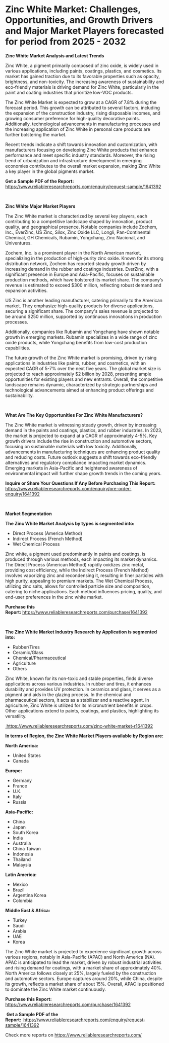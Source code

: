 <p><h1>Zinc White Market: Challenges, Opportunities, and Growth Drivers and Major Market Players forecasted for period from 2025 - 2032</h1></p><p><strong>Zinc White Market Analysis and Latest Trends</strong></p>
<p><p>Zinc White, a pigment primarily composed of zinc oxide, is widely used in various applications, including paints, coatings, plastics, and cosmetics. Its market has gained traction due to its favorable properties such as opacity, brightness, and non-toxicity. The increasing awareness of sustainability and eco-friendly materials is driving demand for Zinc White, particularly in the paint and coating industries that prioritize low-VOC products.</p><p>The Zinc White Market is expected to grow at a CAGR of 7.8% during the forecast period. This growth can be attributed to several factors, including the expansion of the construction industry, rising disposable incomes, and growing consumer preference for high-quality decorative paints. Additionally, technological advancements in manufacturing processes and the increasing application of Zinc White in personal care products are further bolstering the market.</p><p>Recent trends indicate a shift towards innovation and customization, with manufacturers focusing on developing Zinc White products that enhance performance and meet specific industry standards. Moreover, the rising trend of urbanization and infrastructure development in emerging economies contributes to the overall market expansion, making Zinc White a key player in the global pigments market.</p></p>
<p><strong>Get a Sample PDF of the Report:&nbsp;</strong> <a href="https://www.reliableresearchreports.com/enquiry/request-sample/1641392?utm_campaign=2283&utm_medium=2&utm_source=Github&utm_content=ia&utm_term=02042025&utm_id=zinc-white">https://www.reliableresearchreports.com/enquiry/request-sample/1641392</a></p>
<p>&nbsp;</p>
<p><strong>Zinc White Major Market Players</strong></p>
<p><p>The Zinc White market is characterized by several key players, each contributing to a competitive landscape shaped by innovation, product quality, and geographical presence. Notable companies include Zochem, Inc., EverZinc, US Zinc, Silox, Zinc Oxide LLC, Longli, Pan-Continental Chemical, GH Chemicals, Rubamin, Yongchang, Zinc Nacional, and Univentures.</p><p>Zochem, Inc. is a prominent player in the North American market, specializing in the production of high-purity zinc oxide. Known for its strong distribution network, Zochem has reported steady growth driven by increasing demand in the rubber and coatings industries. EverZinc, with a significant presence in Europe and Asia-Pacific, focuses on sustainable production methods, which have bolstered its market share. The company’s revenue is estimated to exceed $300 million, reflecting robust demand and expansion activities.</p><p>US Zinc is another leading manufacturer, catering primarily to the American market. They emphasize high-quality products for diverse applications, securing a significant share. The company's sales revenue is projected to be around $250 million, supported by continuous innovations in production processes.</p><p>Additionally, companies like Rubamin and Yongchang have shown notable growth in emerging markets. Rubamin specializes in a wide range of zinc oxide products, while Yongchang benefits from low-cost production capabilities.</p><p>The future growth of the Zinc White market is promising, driven by rising applications in industries like paints, rubber, and cosmetics, with an expected CAGR of 5-7% over the next five years. The global market size is projected to reach approximately $2 billion by 2028, presenting ample opportunities for existing players and new entrants. Overall, the competitive landscape remains dynamic, characterized by strategic partnerships and technological advancements aimed at enhancing product offerings and sustainability.</p></p>
<p>&nbsp;</p>
<p><strong>What Are The Key Opportunities For Zinc White Manufacturers?</strong></p>
<p><p>The Zinc White market is witnessing steady growth, driven by increasing demand in the paints and coatings, plastics, and rubber industries. In 2023, the market is projected to expand at a CAGR of approximately 4-5%. Key growth drivers include the rise in construction and automotive sectors, focusing on sustainable materials with low toxicity. Additionally, advancements in manufacturing techniques are enhancing product quality and reducing costs. Future outlook suggests a shift towards eco-friendly alternatives and regulatory compliance impacting market dynamics. Emerging markets in Asia-Pacific and heightened awareness of environmental impact will further shape growth trends in the coming years.</p></p>
<p><strong>Inquire or Share Your Questions If Any Before Purchasing This Report:</strong> <a href="https://www.reliableresearchreports.com/enquiry/pre-order-enquiry/1641392?utm_campaign=2283&utm_medium=2&utm_source=Github&utm_content=ia&utm_term=02042025&utm_id=zinc-white">https://www.reliableresearchreports.com/enquiry/pre-order-enquiry/1641392</a></p>
<p>&nbsp;</p>
<p><strong>Market Segmentation</strong></p>
<p><strong>The Zinc White Market Analysis by types is segmented into:</strong></p>
<p><ul><li>Direct Process (America Method)</li><li>Indirect Process (French Method)</li><li>Wet Chemical Process</li></ul></p>
<p><p>Zinc white, a pigment used predominantly in paints and coatings, is produced through various methods, each impacting its market dynamics. The Direct Process (American Method) rapidly oxidizes zinc metal, providing cost efficiency, while the Indirect Process (French Method) involves vaporizing zinc and recondensing it, resulting in finer particles with high purity, appealing to premium markets. The Wet Chemical Process, utilizing zinc salts, allows for controlled particle size and composition, catering to niche applications. Each method influences pricing, quality, and end-user preferences in the zinc white market.</p></p>
<p><strong>Purchase this Report:&nbsp;</strong><a href="https://www.reliableresearchreports.com/purchase/1641392?utm_campaign=2283&utm_medium=2&utm_source=Github&utm_content=ia&utm_term=02042025&utm_id=zinc-white">https://www.reliableresearchreports.com/purchase/1641392</a></p>
<p>&nbsp;</p>
<p><strong>The Zinc White Market Industry Research by Application is segmented into:</strong></p>
<p><ul><li>Rubber/Tires</li><li>Ceramic/Glass</li><li>Chemical/Pharmaceutical</li><li>Agriculture</li><li>Others</li></ul></p>
<p><p>Zinc White, known for its non-toxic and stable properties, finds diverse applications across various industries. In rubber and tires, it enhances durability and provides UV protection. In ceramics and glass, it serves as a pigment and aids in the glazing process. In the chemical and pharmaceutical sectors, it acts as a stabilizer and a reactive agent. In agriculture, Zinc White is utilized for its micronutrient benefits in crops. Other applications extend to paints, coatings, and plastics, highlighting its versatility.</p></p>
<p><a href="https://www.reliableresearchreports.com/zinc-white-market-r1641392?utm_campaign=2283&utm_medium=2&utm_source=Github&utm_content=ia&utm_term=02042025&utm_id=zinc-white">&nbsp;https://www.reliableresearchreports.com/zinc-white-market-r1641392</a></p>
<p><strong>In terms of Region, the Zinc White Market Players available by Region are:</strong></p>
<p>
    <p> <strong> North America: </strong>
        <ul>
            <li>United States</li>
            <li>Canada</li>
        </ul>
        </p> 
    <p> <strong> Europe: </strong>
        <ul>
            <li>Germany</li>
            <li>France</li>
            <li>U.K.</li>
            <li>Italy</li>
            <li>Russia</li>
        </ul>
        </p> 
    <p> <strong> Asia-Pacific: </strong>
        <ul>
            <li>China</li>
            <li>Japan</li>
            <li>South Korea</li>
            <li>India</li>
            <li>Australia</li>
            <li>China Taiwan</li>
            <li>Indonesia</li>
            <li>Thailand</li>
            <li>Malaysia</li>
        </ul>
        </p> 
    <p> <strong> Latin America: </strong>
        <ul>
            <li>Mexico</li>
            <li>Brazil</li>
            <li>Argentina Korea</li>
            <li>Colombia</li>
        </ul>
        </p> 
    <p> <strong> Middle East & Africa: </strong>
        <ul>
            <li>Turkey</li>
            <li>Saudi</li>
            <li>Arabia</li>
            <li>UAE</li>
            <li>Korea</li>
        </ul>
    </p>
    </p>
<p><p>The Zinc White market is projected to experience significant growth across various regions, notably in Asia-Pacific (APAC) and North America (NA). APAC is anticipated to lead the market, driven by robust industrial activities and rising demand for coatings, with a market share of approximately 40%. North America follows closely at 25%, largely fueled by the construction and automotive sectors. Europe captures around 20%, while China, despite its growth, reflects a market share of about 15%. Overall, APAC is positioned to dominate the Zinc White market continuously.</p></p>
<p><strong>Purchase this Report: </strong><a href="https://www.reliableresearchreports.com/purchase/1641392?utm_campaign=2283&utm_medium=2&utm_source=Github&utm_content=ia&utm_term=02042025&utm_id=zinc-white">https://www.reliableresearchreports.com/purchase/1641392</a></p>
<p>&nbsp;<strong>Get a Sample PDF of the Report:&nbsp;&nbsp;</strong><a href="https://www.reliableresearchreports.com/enquiry/request-sample/1641392?utm_campaign=2283&utm_medium=2&utm_source=Github&utm_content=ia&utm_term=02042025&utm_id=zinc-white">https://www.reliableresearchreports.com/enquiry/request-sample/1641392</a></p>
<p><strong></strong></p>
<p>Check more reports on <a href="https://www.reliableresearchreports.com/?utm_campaign=2283&utm_medium=2&utm_source=Github&utm_content=ia&utm_term=02042025&utm_id=zinc-white">https://www.reliableresearchreports.com/</a></p>